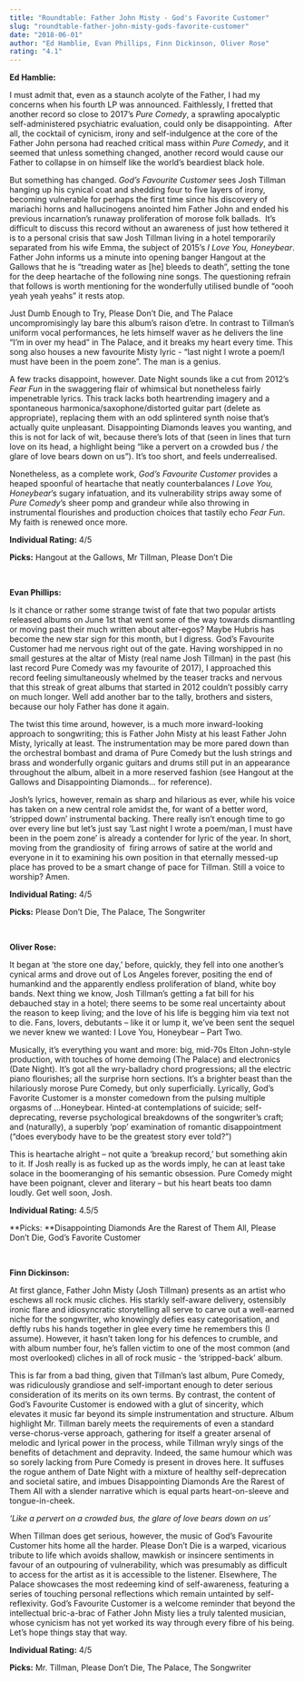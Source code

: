 ```yaml
---
title: "Roundtable: Father John Misty - God's Favorite Customer"
slug: "roundtable-father-john-misty-gods-favorite-customer"
date: "2018-06-01"
author: "Ed Hamblie, Evan Phillips, Finn Dickinson, Oliver Rose"
rating: "4.1"
---
```


**Ed Hamblie:**

I must admit that, even as a staunch acolyte of the Father, I had my concerns when his fourth LP was announced. Faithlessly, I fretted that another record so close to 2017’s _Pure Comedy_, a sprawling apocalyptic self-administered psychiatric evaluation, could only be disappointing.  After all, the cocktail of cynicism, irony and self-indulgence at the core of the Father John persona had reached critical mass within _Pure Comedy_, and it seemed that unless something changed, another record would cause our Father to collapse in on himself like the world’s beardiest black hole.

But something has changed. _God’s Favourite Customer_ sees Josh Tillman hanging up his cynical coat and shedding four to five layers of irony, becoming vulnerable for perhaps the first time since his discovery of mariachi horns and hallucinogens anointed him Father John and ended his previous incarnation’s runaway proliferation of morose folk ballads.  It’s difficult to discuss this record without an awareness of just how tethered it is to a personal crisis that saw Josh Tillman living in a hotel temporarily separated from his wife Emma, the subject of 2015’s _I Love You, Honeybear_. Father John informs us a minute into opening banger Hangout at the Gallows that he is “treading water as \[he\] bleeds to death”, setting the tone for the deep heartache of the following nine songs. The questioning refrain that follows is worth mentioning for the wonderfully utilised bundle of “oooh yeah yeah yeahs” it rests atop.

Just Dumb Enough to Try, Please Don’t Die, and The Palace uncompromisingly lay bare this album’s raison d’etre. In contrast to Tillman’s uniform vocal performances, he lets himself waver as he delivers the line “I’m in over my head” in The Palace, and it breaks my heart every time. This song also houses a new favourite Misty lyric - “last night I wrote a poem/I must have been in the poem zone”. The man is a genius.

A few tracks disappoint, however. Date Night sounds like a cut from 2012’s _Fear Fun_ in the swaggering flair of whimsical but nonetheless fairly impenetrable lyrics. This track lacks both heartrending imagery and a spontaneous harmonica/saxophone/distorted guitar part (delete as appropriate), replacing them with an odd splintered synth noise that’s actually quite unpleasant. Disappointing Diamonds leaves you wanting, and this is not for lack of wit, because there’s lots of that (seen in lines that turn love on its head, a highlight being “like a pervert on a crowded bus / the glare of love bears down on us”). It’s too short, and feels underrealised.

Nonetheless, as a complete work, _God’s Favourite Customer_ provides a heaped spoonful of heartache that neatly counterbalances _I Love You, Honeybear_’s sugary infatuation, and its vulnerability strips away some of _Pure Comedy_’s sheer pomp and grandeur while also throwing in instrumental flourishes and production choices that tastily echo _Fear Fun_. My faith is renewed once more.

**Individual Rating:** 4/5

**Picks:** Hangout at the Gallows, Mr Tillman, Please Don’t Die

 

**Evan Phillips:**

Is it chance or rather some strange twist of fate that two popular artists released albums on June 1st that went some of the way towards dismantling or moving past their much written about alter-egos? Maybe Hubris has become the new star sign for this month, but I digress. God’s Favourite Customer had me nervous right out of the gate. Having worshipped in no small gestures at the altar of Misty (real name Josh Tillman) in the past (his last record Pure Comedy was my favourite of 2017), I approached this record feeling simultaneously whelmed by the teaser tracks and nervous that this streak of great albums that started in 2012 couldn’t possibly carry on much longer. Well add another bar to the tally, brothers and sisters, because our holy Father has done it again.

The twist this time around, however, is a much more inward-looking approach to songwriting; this is Father John Misty at his least Father John Misty, lyrically at least. The instrumentation may be more pared down than the orchestral bombast and drama of Pure Comedy but the lush strings and brass and wonderfully organic guitars and drums still put in an appearance throughout the album, albeit in a more reserved fashion (see Hangout at the Gallows and Disappointing Diamonds… for reference).

Josh’s lyrics, however, remain as sharp and hilarious as ever, while his voice has taken on a new central role amidst the, for want of a better word, ‘stripped down’ instrumental backing. There really isn’t enough time to go over every line but let’s just say ‘Last night I wrote a poem/man, I must have been in the poem zone’ is already a contender for lyric of the year. In short, moving from the grandiosity of  firing arrows of satire at the world and everyone in it to examining his own position in that eternally messed-up place has proved to be a smart change of pace for Tillman. Still a voice to worship? Amen.

**Individual Rating:** 4/5

**Picks:** Please Don’t Die, The Palace, The Songwriter

 

**Oliver Rose:**

It began at ‘the store one day,’ before, quickly, they fell into one another’s cynical arms and drove out of Los Angeles forever, positing the end of humankind and the apparently endless proliferation of bland, white boy bands. Next thing we know, Josh Tillman’s getting a fat bill for his debauched stay in a hotel; there seems to be some real uncertainty about the reason to keep living; and the love of his life is begging him via text not to die. Fans, lovers, debutants – like it or lump it, we’ve been sent the sequel we never knew we wanted: I Love You, Honeybear – Part Two.

Musically, it’s everything you want and more: big, mid-70s Elton John-style production, with touches of home demoing (The Palace) and electronics (Date Night). It’s got all the wry-balladry chord progressions; all the electric piano flourishes; all the surprise horn sections. It’s a brighter beast than the hilariously morose Pure Comedy, but only superficially. Lyrically, God’s Favorite Customer is a monster comedown from the pulsing multiple orgasms of …Honeybear. Hinted-at contemplations of suicide; self-deprecating, reverse psychological breakdowns of the songwriter’s craft; and (naturally), a superbly ‘pop’ examination of romantic disappointment (“does everybody have to be the greatest story ever told?”)

This is heartache alright – not quite a ‘breakup record,’ but something akin to it. If Josh really is as fucked up as the words imply, he can at least take solace in the boomeranging of his semantic obsession. Pure Comedy might have been poignant, clever and literary – but his heart beats too damn loudly. Get well soon, Josh.

**Individual Rating:** 4.5/5

**Picks: **Disappointing Diamonds Are the Rarest of Them All, Please Don’t Die, God’s Favorite Customer

 

**Finn Dickinson:**

At first glance, Father John Misty (Josh Tillman) presents as an artist who eschews all rock music cliches. His starkly self-aware delivery, ostensibly ironic flare and idiosyncratic storytelling all serve to carve out a well-earned niche for the songwriter, who knowingly defies easy categorisation, and deftly rubs his hands together in glee every time he remembers this (I assume). However, it hasn’t taken long for his defences to crumble, and with album number four, he’s fallen victim to one of the most common (and most overlooked) cliches in all of rock music - the ‘stripped-back’ album.

This is far from a bad thing, given that Tillman’s last album, Pure Comedy, was ridiculously grandiose and self-important enough to deter serious consideration of its merits on its own terms. By contrast, the content of God’s Favourite Customer is endowed with a glut of sincerity, which elevates it music far beyond its simple instrumentation and structure. Album highlight Mr. Tillman barely meets the requirements of even a standard verse-chorus-verse approach, gathering for itself a greater arsenal of melodic and lyrical power in the process, while Tillman wryly sings of the benefits of detachment and depravity. Indeed, the same humour which was so sorely lacking from Pure Comedy is present in droves here. It suffuses the rogue anthem of Date Night with a mixture of healthy self-deprecation and societal satire, and imbues Disappointing Diamonds Are the Rarest of Them All with a slender narrative which is equal parts heart-on-sleeve and tongue-in-cheek.

_‘Like a pervert on a crowded bus, the glare of love bears down on us’_

When Tillman does get serious, however, the music of God’s Favourite Customer hits home all the harder. Please Don’t Die is a warped, vicarious tribute to life which avoids shallow, mawkish or insincere sentiments in favour of an outpouring of vulnerability, which was presumably as difficult to access for the artist as it is accessible to the listener. Elsewhere, The Palace showcases the most redeeming kind of self-awareness, featuring a series of touching personal reflections which remain untainted by self-reflexivity. God’s Favourite Customer is a welcome reminder that beyond the intellectual bric-a-brac of Father John Misty lies a truly talented musician, whose cynicism has not yet worked its way through every fibre of his being. Let’s hope things stay that way.

**Individual Rating:** 4/5

**Picks:** Mr. Tillman, Please Don’t Die, The Palace, The Songwriter
